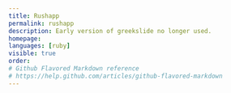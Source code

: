 ```yaml
---
title: Rushapp
permalink: rushapp
description: Early version of greekslide no longer used.
homepage: 
languages: [ruby]
visible: true
order: 
# Github Flavored Markdown reference
# https://help.github.com/articles/github-flavored-markdown
---
```



